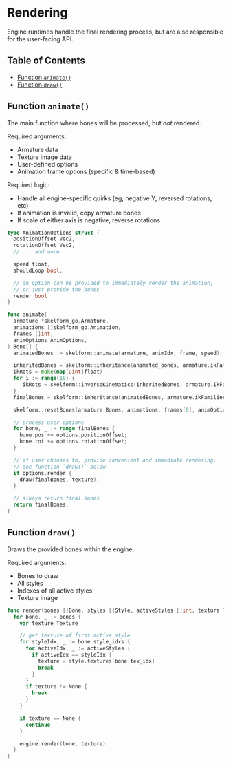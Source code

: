 # Rendering

Engine runtimes handle the final rendering process, but are also responsible for
the user-facing API.

## Table of Contents

- [Function `animate()`](#function-animate)
- [Function `draw()`](#function-draw)

## Function `animate()`

The main function where bones will be processed, but _not_ rendered.

Required arguments:

- Armature data
- Texture image data
- User-defined options
- Animation frame options (specific & time-based)

Required logic:

- Handle all engine-specific quirks (eg; negative Y, reversed rotations, etc)
- If animation is invalid, copy armature bones
- If scale of either axis is negative, reverse rotations

```go
type AnimationOptions struct {
  positionOffset Vec2,
  rotationOffset Vec2,
  // ... and more

  speed float,
  shouldLoop bool,

  // an option can be provided to immediately render the animation,
  // or just provide the bones
  render bool
}

func animate(
  armature *skelform_go.Armature,
  animations []skelform_go.Animation,
  frames []int,
  animOptions AnimOptions,
) Bone[] {
  animatedBones := skelform::animate(armature, animIdx, frame, speed);

  inheritedBones = skelform::inheritance(animated_bones, armature.ikFamilies, []);
  ikRots = make(map[uint]float)
  for i := range(10) {
     ikRots = skelform::inverseKinematics(inheritedBones, armature.IkFamilies)
  }
  finalBones = skelform::inheritance(animatedBones, armature.ikFamilies, ikRot);

  skelform::resetBones(armature.Bones, animations, frames[0], animOptions.BlendFrames);

  // process user options
  for bone, _ := range finalBones {
    bone.pos += options.positionOffset;
    bone.rot += options.rotationOffset;
  }

  // if user chooses to, provide convenient and immediate rendering.
  // see function `draw()` below.
  if options.render {
    draw(finalBones, texture);
  }

  // always return final bones
  return finalBones;
}
```

## Function `draw()`

Draws the provided bones within the engine.

Required arguments:

- Bones to draw
- All styles
- Indexes of all active styles
- Texture image

```go
func render(bones []Bone, styles []Style, activeStyles []int, texture TextureImage) {
  for bone, _ ;= bones {
    var texture Texture

    // get texture of first active style
    for styleIdx, _ := bone.style_idxs {
      for activeIdx, _ := activeStyles {
        if activeIdx == styleIdx {
          texture = style.textures[bone.tex_idx]
          break
        }
      }
      if texture != None {
        break
      }
    }

    if texture == None {
      continue
    }

    engine.render(bone, texture)
  }
}
```
